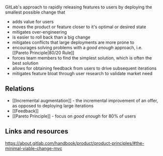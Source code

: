 GitLab's approach to rapidly releasing features to users by deploying the smallest possible change that 
- adds value for users
- moves the product or feature closer to it's optimal or desired state
- mitigates over-engineering
- is easier to roll back than a big change
- mitigates conflicts that large deployments are more prone to
- encourages solving problems with a *good enough* approach, i.e.  [[Pareto Principle|80/20 Rule]] 
- forces team members to find the simplest solution, which is often the best solution
- allows for obtaining feedback from users to drive subsequent iterations
- mitigates feature bloat through user research to validate market need

## Relations

- [[Incremental augmentation]] - the incremental improvement of an offer, as opposed to deploying large iterations
- [[Feedback]]
- [[Pareto Principle]] - focus on *good enough* for 80% of users



## Links and resources

https://about.gitlab.com/handbook/product/product-principles/#the-minimal-viable-change-mvc